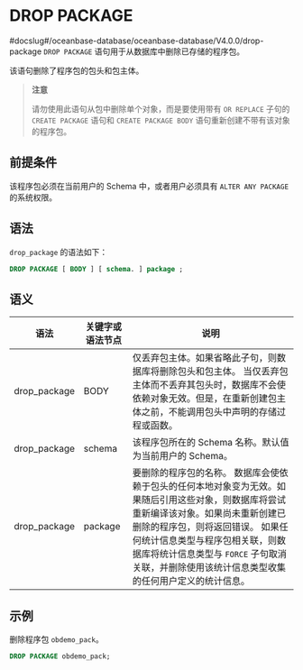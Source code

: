 DROP PACKAGE 
=================================
#docslug#/oceanbase-database/oceanbase-database/V4.0.0/drop-package
`DROP PACKAGE` 语句用于从数据库中删除已存储的程序包。

该语句删除了程序包的包头和包主体。
>**注意**
>
>请勿使用此语句从包中删除单个对象，而是要使用带有 `OR REPLACE` 子句的 `CREATE PACKAGE` 语句和 `CREATE PACKAGE BODY` 语句重新创建不带有该对象的程序包。

前提条件 
-------------------------

该程序包必须在当前用户的 Schema 中，或者用户必须具有 `ALTER ANY PACKAGE` 的系统权限。

语法 
-----------------------

`drop_package` 的语法如下：

```sql
DROP PACKAGE [ BODY ] [ schema. ] package ;
```



语义 
-----------------------



|      语法      | 关键字或语法节点 |                                                                                              说明                                                                                               |
|--------------|----------|-----------------------------------------------------------------------------------------------------------------------------------------------------------------------------------------------|
| drop_package | BODY     | 仅丢弃包主体。如果省略此子句，则数据库将删除包头和包主体。 当仅丢弃包主体而不丢弃其包头时，数据库不会使依赖对象无效。但是，在重新创建包主体之前，不能调用包头中声明的存储过程或函数。                                                                                   |
| drop_package | schema   | 该程序包所在的 Schema 名称。默认值为当前用户的 Schema。                                                                                                                                                           |
| drop_package | package  | 要删除的程序包的名称。 数据库会使依赖于包头的任何本地对象变为无效。如果随后引用这些对象，则数据库将尝试重新编译该对象。如果尚未重新创建已删除的程序包，则将返回错误。 如果任何统计信息类型与程序包相关联，则数据库将统计信息类型与 `FORCE` 子句取消关联，并删除使用该统计信息类型收集的任何用户定义的统计信息。 |



示例 
-----------------------

删除程序包 `obdemo_pack`。

```sql
DROP PACKAGE obdemo_pack; 
```


